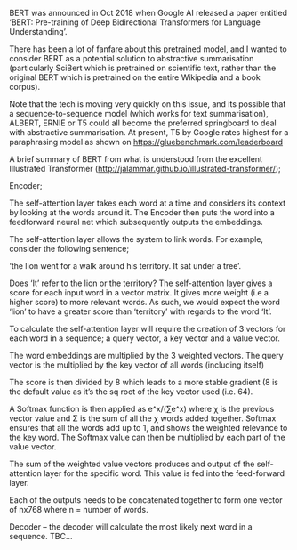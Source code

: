 BERT was announced in Oct 2018 when Google AI released a paper entitled ‘BERT: Pre-training of Deep Bidirectional Transformers for Language Understanding’.  

There has been a lot of fanfare about this pretrained model, and I wanted to consider BERT as a potential solution to abstractive summarisation (particularly SciBert which is pretrained on scientific text, rather than the original BERT which is pretrained on the entire Wikipedia and a book corpus).  

Note that the tech is moving very quickly on this issue, and its possible that a sequence-to-sequence model (which works for text summarisation), ALBERT, ERNIE or T5 could all become the preferred springboard to deal with abstractive summarisation.  At present, T5 by Google rates highest for a paraphrasing model as shown on https://gluebenchmark.com/leaderboard



A brief summary of BERT from what is understood from the excellent Illustrated Transformer (http://jalammar.github.io/illustrated-transformer/);

Encoder;

The self-attention layer takes each word at a time and considers its context by looking at the words around it.  The Encoder then puts the word into a feedforward neural net which subsequently outputs the embeddings.

The self-attention layer allows the system to link words.  For example, consider the following sentence;

‘the lion went for a walk around his territory.  It sat under a tree’.

Does ‘It’ refer to the lion or the territory? The self-attention layer gives a score for each input word in a vector matrix.  It gives more weight (i.e a higher score) to more relevant words.  As such, we would expect the word ‘lion’ to have a greater score than ‘territory’ with regards to the word ‘It’.

To calculate the self-attention layer will require the creation of 3 vectors for each word in a sequence; a query vector, a key vector and a value vector.

The word embeddings are multiplied by the 3 weighted vectors.  The query vector is the multiplied by the key vector of all words (including itself)

The score is then divided by 8 which leads to a more stable gradient (8 is the default value as it’s the sq root of the key vector used (i.e. 64).

A Softmax function is then applied as e^x/(∑e^x) where χ is the previous vector value and Σ is the sum of all the χ words added together.  Softmax ensures that all the words add up to 1, and shows the weighted relevance to the key word.  The Softmax value can then be multiplied by each part of the value vector.

The sum of the weighted value vectors produces and output of the self-attention layer for the specific word.  This value is fed into the feed-forward layer.

Each of the outputs needs to be concatenated together to form one vector of nx768 where n = number of words.

Decoder – the decoder will calculate the most likely next word in a sequence.  TBC…


